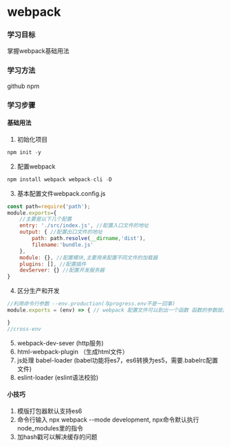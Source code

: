 # webpack
### 学习目标

掌握webpack基础用法

### 学习方法

github npm

### 学习步骤

#### 基础用法
1. 初始化项目
```javascript
npm init -y
```
2. 配置webpack
```javascript
npm install webpack webpack-cli -D
```
3. 基本配置文件webpack.config.js
```javascript
const path=require('path');
module.exports={
	//主要是以下几个配置
    entry: './src/index.js', //配置入口文件的地址
    output: { //配置出口文件的地址
        path: path.resolve(__dirname,'dist'),
        filename:'bundle.js'
    },
    module: {}, //配置模块,主要用来配置不同文件的加载器
    plugins: [], //配置插件
    devServer: {} //配置开发服务器
}
```
4. 区分生产和开发
```javascript
//利用命令行参数 --env.production(与progress.env不是一回事)
module.exports = (env) => { // webpack 配置文件可以到出一个函数 函数的参数就是你传入的环境变量

}
//cross-env

```
5. webpack-dev-sever (http服务)
6. html-webpack-plugin （生成html文件）
7. js处理 babel-loader (babel功能将es7，es6转换为es5，需要.babelrc配置文件)
8. eslint-loader (eslint语法校验)


#### 小技巧
1. 模版打包器默认支持es6
2. 命令行输入 npx webpack --mode development, npx命令默认执行node_modules里的指令
3. 加hash戳可以解决缓存的问题
